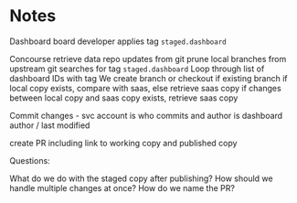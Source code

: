 # Notes

Dashboard board developer applies tag `staged.dashboard`

Concourse
retrieve data repo updates from git
prune local branches from upstream git
searches for tag `staged.dashboard`
Loop through list of dashboard IDs with tag
We create branch or checkout if existing branch
if local copy exists, compare with saas, else retrieve saas copy
if changes between local copy and saas copy exists, retrieve saas copy

Commit changes - svc account is who commits and author is dashboard author / last modified

create PR including link to working copy and published copy














Questions:

What do we do with the staged copy after publishing?
How should we handle multiple changes at once?
How do we name the PR?

